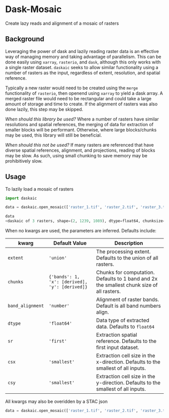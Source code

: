# Dask-Mosaic
Create lazy reads and alignment of a mosaic of rasters

## Background
Leveraging the power of dask and lazily reading raster data is an effective way of managing memory and taking advantage of parallelism. This can be done easily using `xarray`, `rasterio`, and `dask`, although this only works with a single raster
dataset. `daskaic` seeks to allow similar functionality using a number of rasters as the input, regardless of
extent, resolution, and spatial reference.

Typically a new raster would need to be created using the `merge`
functionality of `rasterio`, then openend using `xarray` to yield a dask array. A merged raster file would need to be
rectangular and could take a large amount of storage and time to create. If the alignment of rasters was also done
lazily, this step may be skipped.

_When should this library be used?_
Where a number of rasters have similar resolutions and spatial references, the merging of data for extraction of smaller
blocks will be performant. Otherwise, where large blocks/chunks may be used, this library will still be beneficial.

_When should this not be used?_
If many rasters are referenced that have diverse spatial references, alignment, and projections, reading of blocks may
be slow. As such, using small chunking to save memory may be prohibitively slow.

## Usage
To lazily load a mosaic of rasters
```python
import daskaic

data = daskaic.open_mosaic(['raster_1.tif', 'raster_2.tif', 'raster_3.tif'])

data
<daskaic of 3 rasters, shape=(2, 1239, 1089), dtype=float64, chunksize=(1, 1024, 1024)>
```
When no kwargs are used, the parameters are inferred. Defaults include:

| kwarg | Default Value | Description |
| ----- | ------------- | ----------- |
| `extent` | `'union'` | The processing extent. Defaults to the union of all rasters. |
| `chunks` | `{'bands': 1, 'x': [derived], 'y': [derived]}` | Chunks for computation. Defaults to 1 band and 2x the smallest chunk size of all rasters. |
| `band_alignment` | `'number'` | Alignment of raster bands. Default is all band numbers align. |
| `dtype` | `'float64'` | Data type of extracted data. Defaults to `float64` |
| `sr` | `'first'` | Extraction spatial reference. Defaults to the first input dataset. |
| `csx` | `'smallest'` | Extraction cell size in the x-direction. Defaults to the smallest of all inputs. |
| `csy` | `'smallest'` | Extraction cell size in the y-direction. Defaults to the smallest of all inputs. |

All kwargs may also be overidden by a STAC json
```python
data = daskaic.open_mosaic(['raster_1.tif', 'raster_2.tif', 'raster_3.tif'], mosaic_json='mj_stac_spec.json')
```
